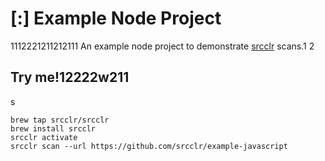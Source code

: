 # [:] Example Node Project
1112221211212111
An example node project to demonstrate [srcclr](https://www.srcclr.com) scans.1
2
## Try me!12222w211
s
```
brew tap srcclr/srcclr
brew install srcclr
srcclr activate
srcclr scan --url https://github.com/srcclr/example-javascript
```
